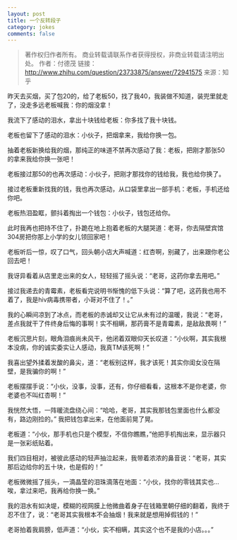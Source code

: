 ```yaml
---
layout: post
title: 一个反转段子
category: jokes
comments: false
--- 
```


>著作权归作者所有。
商业转载请联系作者获得授权，非商业转载请注明出处。
作者：付德茂
链接：http://www.zhihu.com/question/23733875/answer/72941575
来源：知乎

昨天去买烟，买了包20的，给了老板50，找了我40，我装做不知道，装兜里就走了，没走多远老板喊我：你的烟没拿！

我流下了感动的泪水，拿出十块钱给老板：你多找了我十块钱。

老板也留下了感动的泪水：小伙子，把烟拿来，我给你换一包。

抽着老板新换给我的烟，那纯正的味道不禁再次感动了我：老板，把刚才那张50的拿来我给你换一张吧！

老板接过那50的也再次感动：小伙子，把刚才那找你的钱给我，我也给你换了。

接过老板重新找我的钱，我也再次感动，从口袋里拿出一部手机：老板，手机还给你吧。

老板热泪盈眶，颤抖着掏出一个钱包：小伙子，钱包还给你。

此时我再也把持不住了，扑跪在地上抱着老板的大腿哭道：老哥，你去隔壁宾馆304房把你那上小学的女儿领回家吧！

老板听后一惊，叹了口气，回头朝小店大声喊道：红杏啊，别藏了，出来跟你老公回去吧！

我讶异看着从店里走出来的女人，轻轻摇了摇头说：“老哥，这药你拿去用吧。”

接过我递去的青霉素，老板看完说明书惭愧的低下头说：“算了吧，这药我也用不着了，我是hiv病毒携带者，小哥对不住了！。”

我的心瞬间凉到了冰点，而老板的赤诚却又让它从未有过的温暖，我说：“老哥，差点我就干了件终身后悔的事啊！实不相瞒，那药膏不是青霉素，是敌敌畏啊！”

老板沉思片刻，眼角泪痕尚未风干，他闭着双眼仰天长叹道：“小伙啊，其实我根本没病，你的诚实委实让人感动，我真TM该死啊！”

我喜出望外揉着发酸的鼻尖，道：“老板别这样，我才该死！其实你闺女没在隔壁，是我骗你的啊！”

老板摆摆手说：“小伙，没事，没事，还有，你仔细看看，这根本不是你老婆，你老婆也不叫红杏啊！”

我恍然大悟，一阵暖流盘绕心间：“哈哈，老哥，其实我那钱包里面也什么都没有，路边刚捡的。”
我把钱包拿出来，在他面前晃了晃。

老板道：“小伙，那手机也只是个模型，不信你瞧瞧，”他把手机掏出来，显示器只是一张彩纸贴着。

我们四目相对，被彼此感动的轻声抽泣起来，我带着浓浓的鼻音说：“老哥，其实那后边给你的五十块，也是假的！”

老板微微摇了摇头，一滴晶莹的泪珠滴落在地面：“小伙，找你的零钱其实也...唉，拿过来吧，我再给你换一换。”

我的泪水有如决堤，模糊的视网膜上他微曲着身子在钱箱里朝仔细的翻着，我终于忍不住了，说：“老哥其实我根本不会抽烟！我来就是想用掉假钱的！”

老哥拍着我肩膀，低声道：“小伙，实不相瞒，其实这个也不是我的小店。。。”